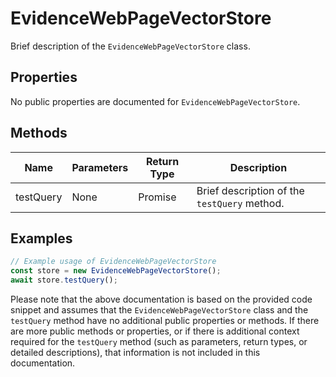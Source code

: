 # EvidenceWebPageVectorStore

Brief description of the `EvidenceWebPageVectorStore` class.

## Properties

No public properties are documented for `EvidenceWebPageVectorStore`.

## Methods

| Name       | Parameters        | Return Type | Description                 |
|------------|-------------------|-------------|-----------------------------|
| testQuery  | None              | Promise<void> | Brief description of the `testQuery` method. |

## Examples

```typescript
// Example usage of EvidenceWebPageVectorStore
const store = new EvidenceWebPageVectorStore();
await store.testQuery();
```

Please note that the above documentation is based on the provided code snippet and assumes that the `EvidenceWebPageVectorStore` class and the `testQuery` method have no additional public properties or methods. If there are more public methods or properties, or if there is additional context required for the `testQuery` method (such as parameters, return types, or detailed descriptions), that information is not included in this documentation.